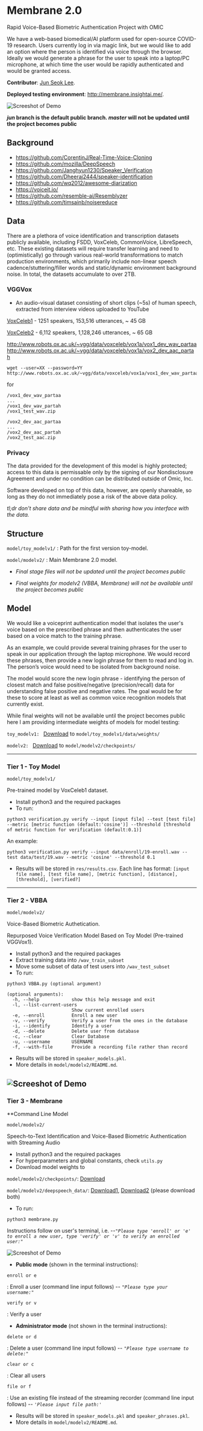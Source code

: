 # Membrane 2.0
Rapid Voice-Based Biometric Authentication Project with OMIC


We have a web-based biomedical/AI platform used for open-source COVID-19 research. Users currently log in via magic link, but we would like to add an option where the person is identified via voice through the browser. Ideally we would generate a phrase for the user to speak into a laptop/PC microphone, at which time the user would be rapidly authenticated and would be granted access.

**Contributor**: [Jun Seok Lee](lee.junseok39@gmail.com).

**Deployed testing environment**:  http://membrane.insightai.me/.

![Screeshot of Demo](static/membrane_demo.png)

***jun* branch is the default public branch. *master* will not be updated until the project becomes public**

<!-- ## TODO

- [x] Jun registers for [OS](os.omic.ai).
- [x] Jun signs Nondisclosure Agreement.
- [x] Profiling visualization dataset created -- 200 samples.
- [x] Training visualization dataset created -- 1K+ samples. -->

## Background
- https://github.com/CorentinJ/Real-Time-Voice-Cloning
- https://github.com/mozilla/DeepSpeech
- https://github.com/Janghyun1230/Speaker_Verification
- https://github.com/Dheeraj2444/speaker-identification
- https://github.com/wq2012/awesome-diarization
- https://voiceit.io/
- https://github.com/resemble-ai/Resemblyzer
- https://github.com/timsainb/noisereduce


## Data

There are a plethora of voice identification and transcription datasets publicly available, including FSDD, VoxCeleb, CommonVoice, LibreSpeech, etc.  These existing datasets will require transfer learning and need to (optimistically) go through various real-world transformations to match production environments, which primarily include non-linear speech cadence/stuttering/filler words and static/dynamic environment background noise.  In total, the datasets accumulate to over 2TB.

### VGGVox
- An audio-visual dataset consisting of short clips (\~5s) of human speech, extracted from interview videos uploaded to YouTube

[VoxCeleb1](http://www.robots.ox.ac.uk/~vgg/data/voxceleb/vox1.html) - 1251 speakers, 153,516 utterances, ~ 45 GB

[VoxCeleb2](http://www.robots.ox.ac.uk/~vgg/data/voxceleb/vox2.html) - 6,112 speakers, 1,128,246 utterances, ~ 65 GB

http://www.robots.ox.ac.uk/~vgg/data/voxceleb/vox1a/vox1_dev_wav_partaa
http://www.robots.ox.ac.uk/~vgg/data/voxceleb/vox1a/vox2_dev_aac_partah

```
wget --user=XX --password=YY http://www.robots.ox.ac.uk/~vgg/data/voxceleb/vox1a/vox1_dev_wav_partaa
```

for
```
/vox1_dev_wav_partaa
...
/vox1_dev_wav_partah
/vox1_test_wav.zip
```
```
/vox2_dev_aac_partaa
...
/vox2_dev_aac_partah
/vox2_test_aac.zip
```

### Privacy

The data provided for the development of this model is highly protected; access to this data is permissable only by the signing of our Nondisclosure Agreement and under no condition can be distributed outside of Omic, Inc.

Software developed on top of this data, however, are openly shareable, so long as they do not immediately pose a risk of the above data policy.

*tl;dr don't share data and be mindful with sharing how you interface with the data.*

## Structure

```model/toy_modelv1/``` : Path for the first version toy-model.

```model/modelv2/``` : Main Membrane 2.0 model.

- *Final stage files will not be updated until the project becomes public*

- *Final weights for modelv2 (VBBA, Membrane) will not be available until the project becomes public*
<!-- ```src/``` : OS deployment files. Will not be updated except initial raw files. -->


## Model

We would like a voiceprint authentication model that isolates the user's voice based on the prescribed phrase and then authenticates the user based on a voice match to the training phrase.


As an example, we could provide several training phrases for the user to speak in our application through the laptop microphone. We would record these phrases, then provide a new login phrase for them to read and log in. The person’s voice would need to be isolated from background noise.


The model would score the new login phrase - identifying the person of closest match and false positive/negative (precision/recall) data for understanding false positive and negative rates. The goal would be for these to score at least as well as common voice recognition models that currently exist.

While final weights will not be available until the project becomes public here I am providing intermediate weights of models for model testing:

```toy_modelv1: ``` [Download](https://membrane.s3-us-west-2.amazonaws.com/checkpoints/weights.h5) to ```model/toy_modelv1/data/weights/```

```modelv2: ``` [Download](https://membrane.s3-us-west-2.amazonaws.com/checkpoints/checkpoint_20200617-015735_0.0005641535972245038.pth.tar) to ```model/modelv2/checkpoints/```
<!-- Weights location:  https://membrane.s3-us-west-2.amazonaws.com/checkpoints/checkpoint_20200622-102649_0.00017134382505901158.pth.tar -->

<!-- - *Final weights will not be available until the project becomes public* -->


---------------------------------------

### Tier 1 - Toy Model
```model/toy_modelv1/```

Pre-trained model by VoxCeleb1 dataset.

* Install python3 and the required packages
* To run:
```
python3 verification.py verify --input [input file] --test [test file] --metric [metric function (default:'cosine')] --threshold [threshold of metric function for verification (default:0.1)]
```
An example:
```
python3 verification.py verify --input data/enroll/19-enroll.wav --test data/test/19.wav --metric 'cosine' --threshold 0.1
```
* Results will be stored in `res/results.csv`. Each line has format: `[input file name], [test file name], [metric function], [distance], [threshold], [verified?]`

---------------------------------------

### Tier 2 - VBBA
```model/modelv2/```

Voice-Based Biometric Authetication.

Repurposed Voice Verification Model Based on Toy Model (Pre-trained VGGVox1).

* Install python3 and the required packages
* Extract training data into `/wav_train_subset`
* Move some subset of data of test users into `/wav_test_subset`
* To run:
```
python3 VBBA.py (optional argument)
```
```
(optional arguments):
  -h, --help            show this help message and exit
  -l, --list-current-users
                        Show current enrolled users
  -e, --enroll          Enroll a new user
  -v, --verify          Verify a user from the ones in the database
  -i, --identify        Identify a user
  -d, --delete          Delete user from database
  -c, --clear           Clear Database
  -u, --username        USERNAME
  -f, --with-file       Provide a recording file rather than record
```
* Results will be stored in `speaker_models.pkl`.
* More details in `model/modelv2/README.md`.

![Screeshot of Demo](static/VBBA_cli.png)
---------------------------------------

### Tier 3 - Membrane
**Command Line Model

```model/modelv2/```

Speech-to-Text Identification and Voice-Based Biometric Authentication with Streaming Audio

* Install python3 and the required packages
* For hyperparameters and global constants, check `utils.py`
* Download model weights to

```model/modelv2/checkpoints/```: [Download](https://membrane.s3-us-west-2.amazonaws.com/checkpoints/checkpoint_20200617-015735_0.0005641535972245038.pth.tar)

```model/modelv2/deepspeech_data/```: [Download1](https://github.com/mozilla/DeepSpeech/releases/download/v0.7.4/deepspeech-0.7.4-models.pbmm), [Download2](https://github.com/mozilla/DeepSpeech/releases/download/v0.7.4/deepspeech-0.7.4-models.scorer) (please download both)


<!-- * Extract training data into `/datasets/` -->
* To run:


```
python3 membrane.py
```
Instructions follow on user's terminal, i.e.
--*`"Please type 'enroll' or 'e' to enroll a new user, type 'verify' or 'v' to verify an enrolled user:"`*

![Screeshot of Demo](static/membrane_cli.png)
<!-- --------------------------------------- -->

- **Public mode** (shown in the terminal instructions):

```
enroll or e
```

: Enroll a user (command line input follows) -- *`"Please type your username:"`*

```
verify or v
```

: Verify a user

<!-- --------------------------------------- -->

- **Administrator mode** (not shown in the terminal instructions):

```
delete or d
```

: Delete a user (command line input follows) -- *`"Please type username to delete:"`*

```
clear or c
```

: Clear all users

```
file or f
```

: Use an existing file instead of the streaming recorder (command line input follows) -- *`'Please input file path:'`*

<!-- --------------------------------------- -->


* Results will be stored in `speaker_models.pkl` and `speaker_phrases.pkl`.
* More details in `model/modelv2/README.md`.

<!-- ---------------------------------------
**OS Deployment**


--------------------------------------- -->

<!-- ### Tier 4 (Boss Level)

Collect and package all references and results.  Publish a paper in a top journal.  Save the princess. -->

